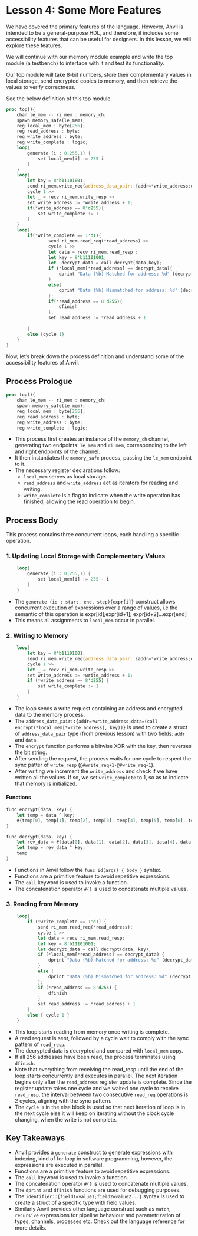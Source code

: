 # Lesson 4: Some More Features

We have covered the primary features of the language. However, Anvil is intended to be a general-purpose HDL, and therefore, it includes some accessibility features that can be useful for designers. In this lesson, we will explore these features.

We will continue with our memory module example and write the top module (a testbench) to interface with it and test its functionality.

Our top module will take 8-bit numbers, store their complementary values in local storage, send encrypted copies to memory, and then retrieve the values to verify correctness.

See the below definition of this top module.

```rust
proc top(){
    chan le_mem -- ri_mem : memory_ch;
    spawn memory_safe(le_mem);
    reg local_mem : byte[256];
    reg read_address : byte;
    reg write_address : byte;
    reg write_complete : logic;
    loop{
        generate (i : 0,255,1) {
            set local_mem[i] := 255-i
        }
    }
    loop{
        let key = 8'b11101001;
        send ri_mem.write_req(address_data_pair::{addr=*write_address;data=(call encrypt(*local_mem[*write_address],key))}) >>
        cycle 1 >>
        let _ = recv ri_mem.write_resp >>
        set write_address := *write_address + 1;
        if(*write_address == 8'd255){
            set write_complete := 1
        }
    }
    loop{
        if(*write_complete == 1'd1){
                send ri_mem.read_req(*read_address) >>
                cycle 1 >>
                let data = recv ri_mem.read_resp ;
                let key = 8'b11101001;
                let  decrypt_data = call decrypt(data,key);
                if (*local_mem[*read_address] == decrypt_data){
                    dprint "Data (%b) Matched for address: %d" (decrypt_data,*read_address)
                }
                else{
                    dprint "Data (%b) Mismatched for address: %d" (decrypt_data,*read_address)
                };
                if(*read_address == 8'd255){
                    dfinish
                };
                set read_address := *read_address + 1
                
        }
        else {cycle 1}
    }
}
```

Now, let’s break down the process definition and understand some of the accessibility features of Anvil.

## Process Prologue
```rust
proc top(){
    chan le_mem -- ri_mem : memory_ch;
    spawn memory_safe(le_mem);
    reg local_mem : byte[256];
    reg read_address : byte;
    reg write_address : byte;
    reg write_complete : logic;
```
- This process first creates an instance of the `memory_ch` channel, generating two endpoints: `le_mem` and `ri_mem`, corresponding to the left and right endpoints of the channel.
- It then instantiates the `memory_safe` process, passing the `le_mem` endpoint to it.
- The necessary register declarations follow:
  - `local_mem` serves as local storage.
  - `read_address` and `write_address` act as iterators for reading and writing.
  - `write_complete` is a flag to indicate when the write operation has finished, allowing the read operation to begin.

## Process Body
This process contains three concurrent loops, each handling a specific operation.

### 1. Updating Local Storage with Complementary Values
```rust
    loop{
        generate (i : 0,255,1) {
            set local_mem[i] := 255 - i
        }
    }
```
- The `generate (id : start, end, step){expr[i]}` construct allows concurrent execution of expressions over a range of values, i.e the semantic of this operation is expr[id];expr[id+1]; expr[id+2]...expr[end]
- This means all assignments to `local_mem` occur in parallel.

### 2. Writing to Memory
```rust
    loop{
        let key = 8'b11101001;
        send ri_mem.write_req(address_data_pair::{addr=*write_address;data=(call encrypt(*local_mem[*write_address], key))}) >>
        cycle 1 >>
        let _ = recv ri_mem.write_resp >>
        set write_address := *write_address + 1;
        if (*write_address == 8'd255) {
            set write_complete := 1
        }
    }
```
- The loop sends a write request containing an address and encrypted data to the memory process.
- The `address_data_pair::{addr=*write_address;data=(call encrypt(*local_mem[*write_address], key))}` is used to create a struct of `address_data_pair` type (from previous lesson) with two fields: `addr` and `data`.
- The `encrypt` function performs a bitwise XOR with the key, then reverses the bit string. 
- After sending the request, the process waits for one cycle to respect the sync patter of `write_resp` (`@#write_req+1-@#write_req+1`).
- After writing we increment the `write_address` and check if we have written all the values. If so, we set `write_complete` to 1, so as to indicate that memory is initialized.

#### Functions
```rust
func encrypt(data, key) {
    let temp = data ^ key;
    #{temp[0], temp[1], temp[2], temp[3], temp[4], temp[5], temp[6], temp[7]}
}

func decrypt(data, key) {
    let rev_data = #{data[0], data[1], data[2], data[3], data[4], data[5], data[6], data[7]};
    let temp = rev_data ^ key;
    temp
}
```
- Functions in Anvil follow the `func id(args) { body }` syntax.
- Functions are a primitive feature to avoid repetitive expressions.
- The `call` keyword is used to invoke a function.
- The concatenation operator `#{}` is used to concatenate multiple values.

### 3. Reading from Memory
```rust
    loop{
        if (*write_complete == 1'd1) {
            send ri_mem.read_req(*read_address);
            cycle 1 >>
            let data = recv ri_mem.read_resp;
            let key = 8'b11101001;
            let decrypt_data = call decrypt(data, key);
            if (*local_mem[*read_address] == decrypt_data) {
                dprint "Data (%b) Matched for address: %d" (decrypt_data, *read_address)
            }
            else {
                dprint "Data (%b) Mismatched for address: %d" (decrypt_data, *read_address)
            };
            if (*read_address == 8'd255) {
                dfinish
            }
            set read_address := *read_address + 1
        }
        else { cycle 1 }
    }
```

- This loop starts reading from memory once writing is complete.
- A read request is sent, followed by a cycle wait to comply with the sync pattern of `read_resp`.
- The decrypted data is decrypted and compared with `local_mem` copy.
- If all 256 addresses have been read, the process terminates using `dfinish`.
- Note that everything from receiving the read_resp until the end of the loop starts concurrently and executes in parallel. The next iteration begins only after the `read_address` register update is complete. Since the register update takes one cycle and we waited one cycle to receive `read_resp`, the interval between two consecutive `read_req` operations is 2 cycles, aligning with the sync pattern.
- The `cycle 1` in the else block is used so that next iteration of loop is in the next cycle else it will keep on iterating without the clock cycle changing, when the write is not complete.



## Key Takeaways

- Anvil provides a `generate` construct to generate expressions with indexing, kind of for loop in software programming, however, the expressions are executed in parallel.
- Functions are a primitive feature to avoid repetitive expressions.
- The `call` keyword is used to invoke a function.
- The concatenation operator `#{}` is used to concatenate multiple values.
- The `dprint` and `dfinish` functions are used for debugging purposes.
- The `identifier::{field1=value1;field2=value2...}` syntax is used to create a struct of a specific type with field values.
- Similarly Anvil provides other language construct such as `match`, `recursive` expressions for pipeline behaviour and parametrization of types, channels, processes etc. Check out the language reference for more details.



<!-- ## Some Questions to think about: -->

